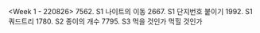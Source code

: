 <Week 1 - 220826>
7562. S1 나이트의 이동
2667. S1 단지번호 붙이기
1992. S1 쿼드트리
1780. S2 종이의 개수
7795. S3  먹을 것인가 먹힐 것인가
